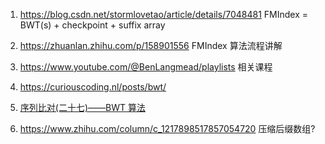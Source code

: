 1.  https://blog.csdn.net/stormlovetao/article/details/7048481
    FMIndex = BWT(s) + checkpoint + suffix array
2.  https://zhuanlan.zhihu.com/p/158901556
    FMIndex 算法流程讲解
3.  https://www.youtube.com/@BenLangmead/playlists
    相关课程
4.  https://curiouscoding.nl/posts/bwt/

5.  [序列比对(二十七)——BWT 算法](https://zhuanlan.zhihu.com/p/88263062)

6.  https://www.zhihu.com/column/c_1217898517857054720
    压缩后缀数组?
